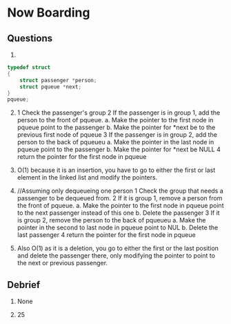 # Now Boarding

## Questions

1.

```c
typedef struct
{
    struct passenger *person;
    struct pqueue *next;
}
pqueue;
```

2. 1 Check the passenger's group
   2 If the passenger is in group 1, add the person to the front of pqueue.
     a. Make the pointer to the first node in pqueue point to the passenger
     b. Make the pointer for *next be to the previous first node of pqueue
   3 If the passenger is in group 2, add the person to the back of pqueueu
     a. Make the pointer in the last node in pqueue point to the passenger
     b. Make the pointer for *next be NULL
   4 return the pointer for the first node in pqueue

3. O(1) because it is an insertion, you have to go to either the first or last element in the linked list and modify the pointers.

4. //Assuming only dequeueing one person
   1 Check the group that needs a passenger to be dequeued from.
   2 If it is group 1, remove a person from the front of pqueue.
     a. Make the pointer to the first node in pqueue point to the next passenger instead of this one
     b. Delete the passenger
   3 If it is group 2, remove the person to the back of pqueueu
     a. Make the pointer in the second to last node in pqueue point to NUL
     b. Delete the last passenger
   4 return the pointer for the first node in pqueue

5. Also O(1) as it is a deletion, you go to either the first or the last position and delete the passenger there, only modifying the pointer to
point to the next or previous passenger.

## Debrief

1. None

2. 25
